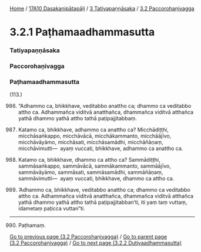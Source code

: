 
[Home](/) / [17A10 Dasakanipātapāḷi](/tipitaka/17A10.md) / [3 Tatiyapaṇṇāsaka](/tipitaka/17A10/3.md) / [3.2 Paccorohaṇivagga](/tipitaka/17A10/3/3.2.md)

# 3.2.1 Paṭhamaadhammasutta

### Tatiyapaṇṇāsaka

### Paccorohaṇivagga

### Paṭhamaadhammasutta

(113.)

986. “Adhammo ca, bhikkhave, veditabbo anattho ca; dhammo ca veditabbo attho ca. Adhammañca viditvā anatthañca, dhammañca viditvā atthañca yathā dhammo yathā attho tathā paṭipajjitabbaṃ.

987. Katamo ca, bhikkhave, adhammo ca anattho ca? Micchādiṭṭhi, micchāsaṅkappo, micchāvācā, micchākammanto, micchāājīvo, micchāvāyāmo, micchāsati, micchāsamādhi, micchāñāṇaṃ, micchāvimutti—  ayaṃ vuccati, bhikkhave, adhammo ca anattho ca.

988. Katamo ca, bhikkhave, dhammo ca attho ca? Sammādiṭṭhi, sammāsaṅkappo, sammāvācā, sammākammanto, sammāājīvo, sammāvāyāmo, sammāsati, sammāsamādhi, sammāñāṇaṃ, sammāvimutti—  ayaṃ vuccati, bhikkhave, dhammo ca attho ca.

989. ‘Adhammo ca, bhikkhave, veditabbo anattho ca; dhammo ca veditabbo attho ca. Adhammañca viditvā anatthañca, dhammañca viditvā atthañca yathā dhammo yathā attho tathā paṭipajjitabban’ti, iti yaṃ taṃ vuttaṃ, idametaṃ paṭicca vuttan”ti.

---

990. Paṭhamaṃ.



[Go to previous page (3.2 Paccorohaṇivagga)](/tipitaka/17A10/3/3.2.md) / [Go to parent page (3.2 Paccorohaṇivagga)](/tipitaka/17A10/3/3.2.md) / [Go to next page (3.2.2 Dutiyaadhammasutta)](/tipitaka/17A10/3/3.2/3.2.2.md)


